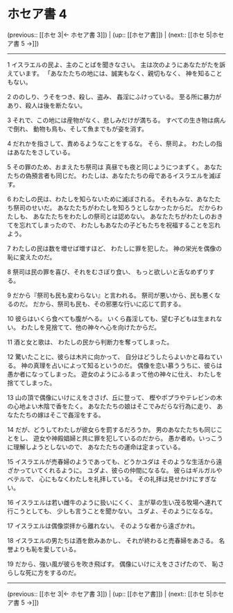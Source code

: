 # ホセア書 4

(previous:: [[ホセ 3|← ホセア書 3]]) | (up:: [[ホセア書]]) | (next:: [[ホセ 5|ホセア書 5 →]])

***


1 イスラエルの民よ、主のことばを聞きなさい。 主は次のようにあなたがたを訴えています。 「あなたたちの地には、誠実もなく、親切もなく、 神を知ることもない。 

2 ののしり、うそをつき、殺し、盗み、 姦淫にふけっている。 至る所に暴力があり、殺人は後を断たない。 

3 それで、この地には産物がなく、悲しみだけが満ちる。 すべての生き物は病んで倒れ、 動物も鳥も、そして魚までもが姿を消す。 

4 だれかを指さして、責めるようなことをするな。 そら、祭司よ。 わたしの指はあなたをさしている。 

5 その罪のため、おまえたち祭司は 真昼でも夜と同じようにつまずく。 あなたたちの偽預言者も同じだ。 わたしは、あなたたちの母であるイスラエルを滅ぼす。 

6 わたしの民は、わたしを知らないために滅ぼされる。 それもみな、あなたたち祭司のせいだ。 あなたたちがわたしを知ろうとしなかったからだ。 だからわたしも、 あなたたちをわたしの祭司とは認めない。 あなたたちがわたしのおきてを忘れてしまったので、 わたしもあなたの子どもたちを祝福することを忘れよう。 

7 わたしの民は数を増せば増すほど、 わたしに罪を犯した。 神の栄光を偶像の恥に変えたのだ。 

8 祭司は民の罪を喜び、それをむさぼり食い、 もっと欲しいと舌なめずりする。 

9 だから『祭司も民も変わらない』と言われる。 祭司が悪いから、民も悪くなるのだ。 だから、祭司も民も、その邪悪な行いに応じて罰する。 

10 彼らはいくら食べても腹がへる。 いくら姦淫しても、望む子どもは生まれない。 わたしを見捨てて、他の神々へ心を向けたからだ。 

11 酒と女と歌は、 わたしの民から判断力を奪ってしまった。 

12 驚いたことに、彼らは木片に向かって、 自分はどうしたらよいかと尋ねている。 神の真理を占いによって知るというのだ。 偶像を恋い慕ううちに、彼らは愚か者になってしまった。 遊女のようにふるまって他の神々に仕え、 わたしを捨ててしまった。 

13 山の頂で偶像にいけにえをささげ、丘に登って、 樫やポプラやテレビンの木の心地よい木陰で香をたく。 あなたたちの娘はそこでみだらな行為に走り、 あなたたちの嫁はそこで姦淫をする。 

14 だが、どうしてわたしが彼女らを罰するだろうか。 男のあなたたちも同じことをし、 遊女や神殿娼婦と共に罪を犯しているのだから。 愚か者め。いっこうに理解しようとしないので、 あなたたちの運命は定まっている。 

15 イスラエルが売春婦のようであっても、どうかユダは そのような生活から遠ざかっていてくれるように。 ユダよ、彼らの仲間になるな。 彼らはギルガルやベテルで、 心にもなくわたしを礼拝している。 その礼拝は見せかけにすぎない。 

16 イスラエルは若い雌牛のように扱いにくく、 主が草の生い茂る牧場へ連れて行こうとしても、 少しも言うことを聞かない。 ユダよ、そのようになるな。 

17 イスラエルは偶像崇拝から離れない。 そのような者から遠ざかれ。 

18 イスラエルの男たちは酒を飲みあかし、 それが終わると売春婦をあさる。 名誉よりも恥を愛している。 

19 だから、強い風が彼らを吹き飛ばす。 偶像にいけにえをささげたので、 恥さらしな死に方をするのだ。

***

(previous:: [[ホセ 3|← ホセア書 3]]) | (up:: [[ホセア書]]) | (next:: [[ホセ 5|ホセア書 5 →]])

